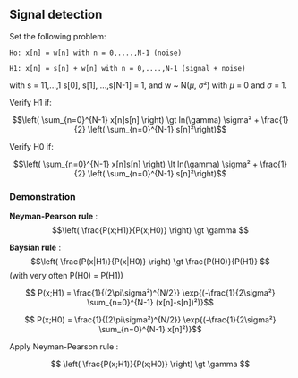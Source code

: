## Signal detection

Set the following problem:

    Ho: x[n] = w[n] with n = 0,....,N-1 (noise)

    H1: x[n] = s[n] + w[n] with n = 0,....,N-1 (signal + noise)

with s = 11,...,1  s[0], s[1], ...,s[N-1] = 1, and w ~ N($\mu$, $\sigma$²) with $\mu$ = 0 and $\sigma$ = 1.

Verify H1 if:

$$\left( \sum_{n=0}^{N-1} x[n]s[n] \right) \gt  ln(\gamma) \sigma² + \frac{1}{2} \left( \sum_{n=0}^{N-1} s[n]²\right)$$

Verify H0 if:
    
$$\left( \sum_{n=0}^{N-1} x[n]s[n] \right) \lt  ln(\gamma) \sigma² + \frac{1}{2} \left( \sum_{n=0}^{N-1} s[n]²\right)$$


### Demonstration

**Neyman-Pearson rule** :
$$\left( \frac{P(x;H1)}{P(x;H0)} \right) \gt  \gamma $$

**Baysian rule** :
$$\left( \frac{P(x|H1)}{P(x|H0)} \right) \gt  \frac{P(H0)}{P(H1)} $$ (with very often P(H0) = P(H1))

$$ P(x;H1) = \frac{1}{(2\pi\sigma²)^{N/2}} \exp{(-\frac{1}{2\sigma²} \sum_{n=0}^{N-1} (x[n]-s[n])²)}$$

$$ P(x;H0) = \frac{1}{(2\pi\sigma²)^{N/2}} \exp{(-\frac{1}{2\sigma²} \sum_{n=0}^{N-1} x[n]²)}$$


Apply Neyman-Pearson rule :

$$ \left( \frac{P(x;H1)}{P(x;H0)} \right) \gt  \gamma $$

<!---
$$  exp{(-\frac{1}{2\sigma²} ((x-s)^T(x-s) - x^Tx) )}  \gt  \gamma $$

$$  -\frac{1}{2\sigma²} ((x-s)^T(x-s) - x^Tx)   \gt  ln(\gamma) $$

$$  - (\sum_{n=0}^{N-1} s[n]² - 2\sum_{n=0}^{N-1} x[n]s[n])   \gt  ln(\gamma)2\sigma² $$

$$  - s^Ts + 2x^Ts   \gt  ln(\gamma)2\sigma² $$

$$ x^Ts   \gt  ln(\gamma)2\sigma² + \frac{1}{2} s^Ts$$

$$ \left( \sum_{n=0}^{N-1} x[n]s[n] \right) \gt  ln(\gamma) \sigma² + \frac{1}{2} \left( \sum_{n=0}^{N-1} s[n]²\right) $$
-->
